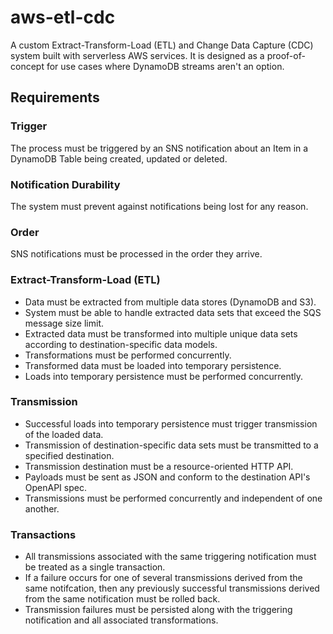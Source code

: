 # aws-etl-cdc

A custom Extract-Transform-Load (ETL) and Change Data Capture (CDC) system built with serverless AWS services. It is designed as a proof-of-concept for use cases where DynamoDB streams aren't an option.

## Requirements

### Trigger

The process must be triggered by an SNS notification about an Item in a DynamoDB Table being created, updated or deleted.

### Notification Durability

The system must prevent against notifications being lost for any reason.

### Order

SNS notifications must be processed in the order they arrive.

### Extract-Transform-Load (ETL)

- Data must be extracted from multiple data stores (DynamoDB and S3).
- System must be able to handle extracted data sets that exceed the SQS message size limit.
- Extracted data must be transformed into multiple unique data sets according to destination-specific data models.
- Transformations must be performed concurrently.
- Transformed data must be loaded into temporary persistence.
- Loads into temporary persistence must be performed concurrently.

### Transmission

- Successful loads into temporary persistence must trigger transmission of the loaded data.
- Transmission of destination-specific data sets must be transmitted to a specified destination.
- Transmission destination must be a resource-oriented HTTP API.
- Payloads must be sent as JSON and conform to the destination API's OpenAPI spec.
- Transmissions must be performed concurrently and independent of one another.

### Transactions

- All transmissions associated with the same triggering notification must be treated as a single transaction.
- If a failure occurs for one of several transmissions derived from the same notifcation, then any previously successful transmissions derived from the same notification must be rolled back.
- Transmission failures must be persisted along with the triggering notification and all associated transformations.
